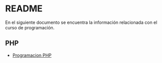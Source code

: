 # README



En el siguiente documento se encuentra la información relacionada con el curso de programación.

## PHP
- [Programacion PHP](https://github.com/refudhys/Curso-de-Inicio-PHP/blob/master/Programaci%C3%B3n%20PHP/Introducción.md "Programación PHP")


        